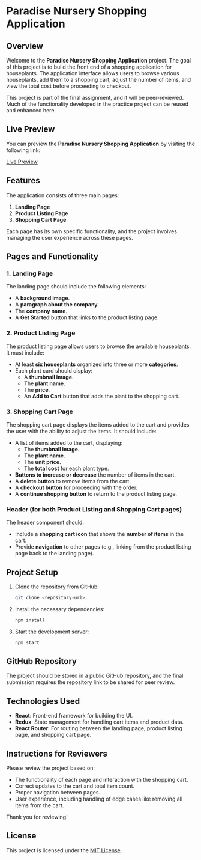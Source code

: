 # Paradise Nursery Shopping Application

## Overview

Welcome to the **Paradise Nursery Shopping Application** project. The goal of this project is to build the front end of a shopping application for houseplants. The application interface allows users to browse various houseplants, add them to a shopping cart, adjust the number of items, and view the total cost before proceeding to checkout.

This project is part of the final assignment, and it will be peer-reviewed. Much of the functionality developed in the practice project can be reused and enhanced here.

## Live Preview

You can preview the **Paradise Nursery Shopping Application** by visiting the following link:

[Live Preview](https://watashiaashishgurung.github.io/ParadiseNursery/)


## Features

The application consists of three main pages:

1. **Landing Page**
2. **Product Listing Page**
3. **Shopping Cart Page**

Each page has its own specific functionality, and the project involves managing the user experience across these pages.

## Pages and Functionality

### 1. Landing Page

The landing page should include the following elements:
- A **background image**.
- A **paragraph about the company**.
- The **company name**.
- A **Get Started** button that links to the product listing page.

### 2. Product Listing Page

The product listing page allows users to browse the available houseplants. It must include:
- At least **six houseplants** organized into three or more **categories**.
- Each plant card should display:
  - A **thumbnail image**.
  - The **plant name**.
  - The **price**.
  - An **Add to Cart** button that adds the plant to the shopping cart.

### 3. Shopping Cart Page

The shopping cart page displays the items added to the cart and provides the user with the ability to adjust the items. It should include:
- A list of items added to the cart, displaying:
  - The **thumbnail image**.
  - The **plant name**.
  - The **unit price**.
  - The **total cost** for each plant type.
- **Buttons to increase or decrease** the number of items in the cart.
- A **delete button** to remove items from the cart.
- A **checkout button** for proceeding with the order.
- A **continue shopping button** to return to the product listing page.

### Header (for both Product Listing and Shopping Cart pages)

The header component should:
- Include a **shopping cart icon** that shows the **number of items** in the cart.
- Provide **navigation** to other pages (e.g., linking from the product listing page back to the landing page).

## Project Setup

1. Clone the repository from GitHub:
    ```bash
    git clone <repository-url>
    ```
2. Install the necessary dependencies:
    ```bash
    npm install
    ```
3. Start the development server:
    ```bash
    npm start
    ```

## GitHub Repository

The project should be stored in a public GitHub repository, and the final submission requires the repository link to be shared for peer review.

## Technologies Used

- **React**: Front-end framework for building the UI.
- **Redux**: State management for handling cart items and product data.
- **React Router**: For routing between the landing page, product listing page, and shopping cart page.

## Instructions for Reviewers

Please review the project based on:
- The functionality of each page and interaction with the shopping cart.
- Correct updates to the cart and total item count.
- Proper navigation between pages.
- User experience, including handling of edge cases like removing all items from the cart.

Thank you for reviewing!

## License

This project is licensed under the [MIT License](LICENSE).
